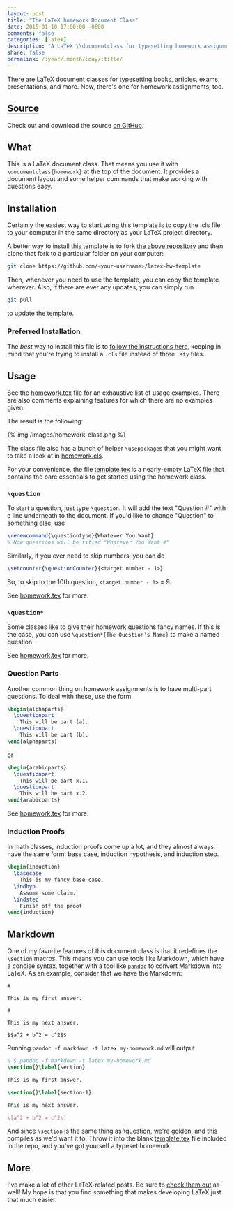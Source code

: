 ```yaml
---
layout: post
title: "The LaTeX homework Document Class"
date: 2015-01-10 17:00:00 -0600
comments: false
categories: [latex]
description: "A LaTeX \\documentclass for typesetting homework assignments."
share: false
permalink: /:year/:month/:day/:title/
---
```


There are LaTeX document classes for typesetting books, articles, exams,
presentations, and more. Now, there's one for homework assignments, too.

<!-- more -->

## [Source][homework]

Check out and download the source [on GitHub][homework].

## What

This is a LaTeX document class. That means you use it with
`\documentclass{homework}` at the top of the document. It provides a document
layout and some helper commands that make working with questions easy.

## Installation

Certainly the easiest way to start using this template is to copy the .cls file
to your computer in the same directory as your LaTeX project directory.

A better way to install this template is to fork [the above
repository][homework] and then clone that fork to a particular folder on your
computer:

```bash Install
git clone https://github.com/<your-username>/latex-hw-template
```

Then, whenever you need to use the template, you can copy the template wherever.
Also, if there are ever any updates, you can simply run

```bash Update
git pull
```

to update the template.

### Preferred Installation

The _best_ way to install this file is to [follow the instructions
here][install], keeping in mind that you're trying to install a `.cls` file
instead of three `.sty` files.

[install]: https://github.com/jez/latex-solarized#installation

## Usage

See the [homework.tex][homework.tex] file for an exhaustive list of usage
examples. There are also comments explaining features for which there are no
examples given.

The result is the following:

{% img /images/homework-class.png %}

The class file also has a bunch of helper `\usepackage`s that you might want to
take a look at in [homework.cls][homework.cls].

For your convenience, the file [template.tex][template.tex] is a nearly-empty
LaTeX file that contains the bare essentials to get started using the homework
class.

### `\question`

To start a question, just type `\question`. It will add the text "Question #"
with a line underneath to the document. If you'd like to change "Question" to
something else, use

```tex Change the Question Type
\renewcommand{\questiontype}{Whatever You Want}
% Now questions will be titled "Whatever You Want #"
```

Similarly, if you ever need to skip numbers, you can do

```tex Non-contiguous Question Numbers
\setcounter{\questionCounter}{<target number - 1>}
```

So, to skip to the 10th question, `<target number - 1>` = 9.

See [homework.tex][homework.tex] for more.

### `\question*`

Some classes like to give their homework questions fancy names. If this is the
case, you can use `\question*{The Question's Name}` to make a named question.

See [homework.tex][homework.tex] for more.

### Question Parts

Another common thing on homework assignments is to have multi-part questions. To
deal with these, use the form

```tex Lettered Question Parts
\begin{alphaparts}
  \questionpart
    This will be part (a).
  \questionpart
    This will be part (b).
\end{alphaparts}
```
or
```tex Numbered Question Parts
\begin{arabicparts}
  \questionpart
    This will be part x.1.
  \questionpart
    This will be part x.2.
\end{arabicparts}
```

See [homework.tex][homework.tex] for more.

### Induction Proofs

In math classes, induction proofs come up a lot, and they almost always have the
same form: base case, induction hypothesis, and induction step.

```tex Induction Environment
\begin{induction}
  \basecase
    This is my fancy base case.
  \indhyp
    Assume some claim.
  \indstep
    Finish off the proof
\end{induction}
```

## Markdown

One of my favorite features of this document class is that it redefines the
`\section` macros. This means you can use tools like Markdown, which have a
concise syntax, together with a tool like [`pandoc`][pandoc] to convert Markdown
into LaTeX. As an example, consider that we have the Markdown:

```plain my-homework.md
#

This is my first answer.

#

This is my next answer.

$$a^2 + b^2 = c^2$$
```

Running `pandoc -f markdown -t latex my-homework.md` will output

```tex Convert markdown to LaTeX
% $ pandoc -f markdown -t latex my-homework.md
\section{}\label{section}

This is my first answer.

\section{}\label{section-1}

This is my next answer.

\[a^2 + b^2 = c^2\]
```

And since `\section` is the same thing as \question, we're golden, and this
compiles as we'd want it to. Throw it into the blank
[template.tex][template.tex] file included in the repo, and you've got yourself
a typeset homework.

## More

I've make a lot of other LaTeX-related posts. Be sure to [check them out][latex]
as well! My hope is that you find something that makes developing LaTeX just
that much easier.


[homework]: https://github.com/jez/latex-homework-class
[homework.cls]: https://github.com/jez/latex-homework-class/blob/master/homework.cls
[homework.tex]: https://github.com/jez/latex-homework-class/blob/master/homework.tex
[template.tex]: https://github.com/jez/latex-homework-class/blob/master/template.tex
[pandoc]: http://johnmacfarlane.net/pandoc/
[latex]: /categories#latex
